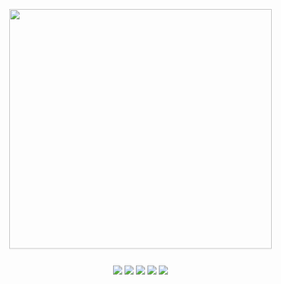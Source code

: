 
<p align="center">
   <img width="460" height="420" src="https://github.com/Wooggi1/Wooggi1/assets/86689822/bfe1e0d1-e8f0-4b59-8893-4129d9e73707">
</p>




   ##
   
<p align="center">
   <a href="https://youtube.com/@wooggi3891" target="_blank"><img src="https://img.shields.io/badge/YouTube-FF0000?style=for-the-badge&logo=youtube&logoColor=white" target="_blank"></a>
   <a href="https://instagram.com/thiag0_w6" target="_blank"><img src="https://img.shields.io/badge/-Instagram-%23E4405F?style=for-the-badge&logo=instagram&logoColor=white" target="_blank"></a>
   <a href = "mailto:thiago2b9s@gmail.com"><img src="https://img.shields.io/badge/-Gmail-%23333?style=for-the-badge&logo=gmail&logoColor=white" target="_blank"></a>
   <a href="https://www.linkedin.com/in/thiago-silva-6ab847245" target="_blank"><img src="https://img.shields.io/badge/-LinkedIn-%230077B5?style=for-the-badge&logo=linkedin&     logoColor=white" target="_blank"></a>
   <a href="https://discord.gg/430455866496385044" target="_blank"><img src="https://img.shields.io/badge/Discord-7289DA?style=for-the-badge&logo=discord&logoColor=white" target="_blank"></a>
</p> 

